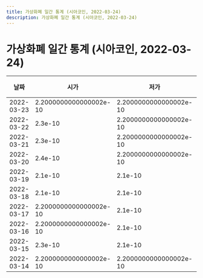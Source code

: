 ```yaml
---
title: 가상화폐 일간 통계 (시아코인, 2022-03-24)
description: 가상화폐 일간 통계 (시아코인, 2022-03-24)
---
```



가상화폐 일간 통계 (시아코인, 2022-03-24)
===

|날짜|시가|저가|고가|종가|비고|
|--|--|--|--|--|--|
|2022-03-23|2.2000000000000002e-10|2.2000000000000002e-10|2.4e-10|2.3e-10|    |
|2022-03-22|2.3e-10|2.2000000000000002e-10|2.4e-10|2.3e-10|    |
|2022-03-21|2.3e-10|2.2000000000000002e-10|2.4e-10|2.4e-10|    |
|2022-03-20|2.4e-10|2.2000000000000002e-10|2.4e-10|2.3e-10|    |
|2022-03-19|2.1e-10|2.1e-10|2.3e-10|2.3e-10|    |
|2022-03-18|2.1e-10|2.1e-10|2.1e-10|2.1e-10|    |
|2022-03-17|2.2000000000000002e-10|2.1e-10|2.2000000000000002e-10|2.1e-10|    |
|2022-03-16|2.2000000000000002e-10|2.1e-10|2.2000000000000002e-10|2.2000000000000002e-10|    |
|2022-03-15|2.3e-10|2.1e-10|2.3e-10|2.2000000000000002e-10|    |
|2022-03-14|2.2000000000000002e-10|2.2000000000000002e-10|2.3e-10|2.3e-10|    |
